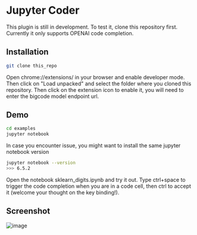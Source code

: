 # Jupyter Coder

This plugin is still in development. To test it, clone this repository first.
Currently it only supports OPENAI code completion.

## Installation
```bash
git clone this_repo
```

Open chrome://extensions/ in your browser and enable developer mode. Then click on "Load unpacked" and select the folder where you cloned this repository.
Then click on the extension icon to enable it, you will need to enter the bigcode model endpoint url.

## Demo
```bash
cd examples
jupyter notebook
```

In case you encounter issue, you might want to install the same jupyter notebook version
```bash
jupyter notebook --version
>>> 6.5.2
```

Open the notebook sklearn_digits.ipynb and try it out.
Type ctrl+space to trigger the code completion when you are in a code cell, then ctrl to accept it (welcome your thought on the key binding!).

## Screenshot
![image](https://user-images.githubusercontent.com/6381544/233679491-da22ed8f-595b-4428-8e59-de2d7e4be1f0.png)
